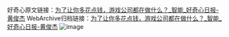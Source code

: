 好奇心原文链接：[为了让你多花点钱，游戏公司都在做什么？_智能_好奇心日报-黄俊杰](https://www.qdaily.com/articles/3594.html)
WebArchive归档链接：[为了让你多花点钱，游戏公司都在做什么？_智能_好奇心日报-黄俊杰](http://web.archive.org/web/20190623152521/https://www.qdaily.com/articles/3594.html)
![image](http://ww3.sinaimg.cn/large/007d5XDply1g3vbo2fzybj30u04sku0x)